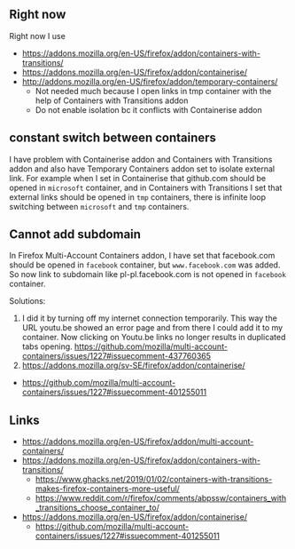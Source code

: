 ## Right now

Right now I use

- https://addons.mozilla.org/en-US/firefox/addon/containers-with-transitions/
- https://addons.mozilla.org/en-US/firefox/addon/containerise/
- http://addons.mozilla.org/en-US/firefox/addon/temporary-containers/ 
  - Not needed much because I open links in tmp container with the help of Containers with Transitions addon
  - Do not enable isolation bc it conflicts with Containerise addon

## constant switch between containers
I have problem with Containerise addon and Containers with Transitions addon and also have Temporary Containers addon set to isolate external link. For example when I set in Containerise that github.com should be opened in `microsoft` container, and in Containers with Transitions I set that external links should be opened in `tmp` containers, there is infinite loop switching between `microsoft` and `tmp` containers.

## Cannot add subdomain

In Firefox Multi-Account Containers addon, I have set that facebook.com should be opened in `facebook` container, but `www.facebook.com` was added. So now link to subdomain like pl-pl.facebook.com is not opened in `facebook` container.


Solutions:

1. I did it by turning off my internet connection temporarily. This way the URL youtu.be showed an error page and from there I could add it to my container. Now clicking on Youtu.be links no longer results in duplicated tabs opening. https://github.com/mozilla/multi-account-containers/issues/1227#issuecomment-437760365
2. https://addons.mozilla.org/sv-SE/firefox/addon/containerise/
  - https://github.com/mozilla/multi-account-containers/issues/1227#issuecomment-401255011

## Links

- https://addons.mozilla.org/en-US/firefox/addon/multi-account-containers/
- https://addons.mozilla.org/en-US/firefox/addon/containers-with-transitions/
  - https://www.ghacks.net/2019/01/02/containers-with-transitions-makes-firefox-containers-more-useful/
  - https://www.reddit.com/r/firefox/comments/abpssw/containers_with_transitions_choose_container_to/
- https://addons.mozilla.org/en-US/firefox/addon/containerise/
  - https://github.com/mozilla/multi-account-containers/issues/1227#issuecomment-401255011
